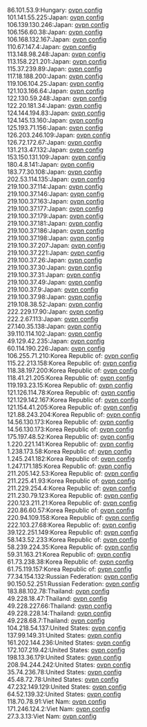 86.101.53.9:Hungary: [ovpn config](vpn/86_101_53_9.ovpn)  
101.141.55.225:Japan: [ovpn config](vpn/101_141_55_225.ovpn)  
106.139.130.246:Japan: [ovpn config](vpn/106_139_130_246.ovpn)  
106.156.60.38:Japan: [ovpn config](vpn/106_156_60_38.ovpn)  
106.168.132.167:Japan: [ovpn config](vpn/106_168_132_167.ovpn)  
110.67.147.4:Japan: [ovpn config](vpn/110_67_147_4.ovpn)  
113.148.98.248:Japan: [ovpn config](vpn/113_148_98_248.ovpn)  
113.158.221.201:Japan: [ovpn config](vpn/113_158_221_201.ovpn)  
115.37.239.89:Japan: [ovpn config](vpn/115_37_239_89.ovpn)  
117.18.188.200:Japan: [ovpn config](vpn/117_18_188_200.ovpn)  
119.106.104.25:Japan: [ovpn config](vpn/119_106_104_25.ovpn)  
121.103.166.64:Japan: [ovpn config](vpn/121_103_166_64.ovpn)  
122.130.59.248:Japan: [ovpn config](vpn/122_130_59_248.ovpn)  
122.20.181.34:Japan: [ovpn config](vpn/122_20_181_34.ovpn)  
124.144.194.83:Japan: [ovpn config](vpn/124_144_194_83.ovpn)  
124.145.13.160:Japan: [ovpn config](vpn/124_145_13_160.ovpn)  
125.193.71.156:Japan: [ovpn config](vpn/125_193_71_156.ovpn)  
126.203.246.109:Japan: [ovpn config](vpn/126_203_246_109.ovpn)  
126.72.172.67:Japan: [ovpn config](vpn/126_72_172_67.ovpn)  
131.213.47.132:Japan: [ovpn config](vpn/131_213_47_132.ovpn)  
153.150.131.109:Japan: [ovpn config](vpn/153_150_131_109.ovpn)  
180.4.8.141:Japan: [ovpn config](vpn/180_4_8_141.ovpn)  
183.77.30.108:Japan: [ovpn config](vpn/183_77_30_108.ovpn)  
202.53.114.135:Japan: [ovpn config](vpn/202_53_114_135.ovpn)  
219.100.37.114:Japan: [ovpn config](vpn/219_100_37_114.ovpn)  
219.100.37.146:Japan: [ovpn config](vpn/219_100_37_146.ovpn)  
219.100.37.163:Japan: [ovpn config](vpn/219_100_37_163.ovpn)  
219.100.37.177:Japan: [ovpn config](vpn/219_100_37_177.ovpn)  
219.100.37.179:Japan: [ovpn config](vpn/219_100_37_179.ovpn)  
219.100.37.181:Japan: [ovpn config](vpn/219_100_37_181.ovpn)  
219.100.37.186:Japan: [ovpn config](vpn/219_100_37_186.ovpn)  
219.100.37.198:Japan: [ovpn config](vpn/219_100_37_198.ovpn)  
219.100.37.207:Japan: [ovpn config](vpn/219_100_37_207.ovpn)  
219.100.37.221:Japan: [ovpn config](vpn/219_100_37_221.ovpn)  
219.100.37.26:Japan: [ovpn config](vpn/219_100_37_26.ovpn)  
219.100.37.30:Japan: [ovpn config](vpn/219_100_37_30.ovpn)  
219.100.37.31:Japan: [ovpn config](vpn/219_100_37_31.ovpn)  
219.100.37.49:Japan: [ovpn config](vpn/219_100_37_49.ovpn)  
219.100.37.9:Japan: [ovpn config](vpn/219_100_37_9.ovpn)  
219.100.37.98:Japan: [ovpn config](vpn/219_100_37_98.ovpn)  
219.108.38.52:Japan: [ovpn config](vpn/219_108_38_52.ovpn)  
222.229.17.90:Japan: [ovpn config](vpn/222_229_17_90.ovpn)  
222.2.67.113:Japan: [ovpn config](vpn/222_2_67_113.ovpn)  
27.140.35.138:Japan: [ovpn config](vpn/27_140_35_138.ovpn)  
39.110.114.102:Japan: [ovpn config](vpn/39_110_114_102.ovpn)  
49.129.42.235:Japan: [ovpn config](vpn/49_129_42_235.ovpn)  
60.114.190.226:Japan: [ovpn config](vpn/60_114_190_226.ovpn)  
106.255.71.210:Korea Republic of: [ovpn config](vpn/106_255_71_210.ovpn)  
115.22.213.158:Korea Republic of: [ovpn config](vpn/115_22_213_158.ovpn)  
118.38.197.200:Korea Republic of: [ovpn config](vpn/118_38_197_200.ovpn)  
118.41.21.205:Korea Republic of: [ovpn config](vpn/118_41_21_205.ovpn)  
119.193.23.15:Korea Republic of: [ovpn config](vpn/119_193_23_15.ovpn)  
121.126.114.78:Korea Republic of: [ovpn config](vpn/121_126_114_78.ovpn)  
121.129.142.167:Korea Republic of: [ovpn config](vpn/121_129_142_167.ovpn)  
121.154.41.205:Korea Republic of: [ovpn config](vpn/121_154_41_205.ovpn)  
121.88.243.204:Korea Republic of: [ovpn config](vpn/121_88_243_204.ovpn)  
14.56.130.173:Korea Republic of: [ovpn config](vpn/14_56_130_173.ovpn)  
14.56.130.173:Korea Republic of: [ovpn config](vpn/14_56_130_173.ovpn)  
175.197.48.52:Korea Republic of: [ovpn config](vpn/175_197_48_52.ovpn)  
1.220.221.141:Korea Republic of: [ovpn config](vpn/1_220_221_141.ovpn)  
1.238.173.58:Korea Republic of: [ovpn config](vpn/1_238_173_58.ovpn)  
1.245.241.182:Korea Republic of: [ovpn config](vpn/1_245_241_182.ovpn)  
1.247.171.185:Korea Republic of: [ovpn config](vpn/1_247_171_185.ovpn)  
211.205.142.53:Korea Republic of: [ovpn config](vpn/211_205_142_53.ovpn)  
211.225.41.93:Korea Republic of: [ovpn config](vpn/211_225_41_93.ovpn)  
211.229.254.4:Korea Republic of: [ovpn config](vpn/211_229_254_4.ovpn)  
211.230.79.123:Korea Republic of: [ovpn config](vpn/211_230_79_123.ovpn)  
220.123.211.21:Korea Republic of: [ovpn config](vpn/220_123_211_21.ovpn)  
220.86.60.57:Korea Republic of: [ovpn config](vpn/220_86_60_57.ovpn)  
220.94.109.158:Korea Republic of: [ovpn config](vpn/220_94_109_158.ovpn)  
222.103.27.68:Korea Republic of: [ovpn config](vpn/222_103_27_68.ovpn)  
39.122.251.149:Korea Republic of: [ovpn config](vpn/39_122_251_149.ovpn)  
58.143.52.233:Korea Republic of: [ovpn config](vpn/58_143_52_233.ovpn)  
58.239.224.35:Korea Republic of: [ovpn config](vpn/58_239_224_35.ovpn)  
59.31.163.21:Korea Republic of: [ovpn config](vpn/59_31_163_21.ovpn)  
61.73.238.38:Korea Republic of: [ovpn config](vpn/61_73_238_38.ovpn)  
61.75.119.157:Korea Republic of: [ovpn config](vpn/61_75_119_157.ovpn)  
77.34.154.132:Russian Federation: [ovpn config](vpn/77_34_154_132.ovpn)  
90.150.52.251:Russian Federation: [ovpn config](vpn/90_150_52_251.ovpn)  
183.88.102.78:Thailand: [ovpn config](vpn/183_88_102_78.ovpn)  
49.228.18.47:Thailand: [ovpn config](vpn/49_228_18_47.ovpn)  
49.228.227.66:Thailand: [ovpn config](vpn/49_228_227_66.ovpn)  
49.228.228.14:Thailand: [ovpn config](vpn/49_228_228_14.ovpn)  
49.228.68.7:Thailand: [ovpn config](vpn/49_228_68_7.ovpn)  
104.218.54.137:United States: [ovpn config](vpn/104_218_54_137.ovpn)  
137.99.149.31:United States: [ovpn config](vpn/137_99_149_31.ovpn)  
161.202.144.236:United States: [ovpn config](vpn/161_202_144_236.ovpn)  
172.107.219.42:United States: [ovpn config](vpn/172_107_219_42.ovpn)  
198.13.36.179:United States: [ovpn config](vpn/198_13_36_179.ovpn)  
208.94.244.242:United States: [ovpn config](vpn/208_94_244_242.ovpn)  
35.74.236.78:United States: [ovpn config](vpn/35_74_236_78.ovpn)  
45.48.72.78:United States: [ovpn config](vpn/45_48_72_78.ovpn)  
47.232.149.129:United States: [ovpn config](vpn/47_232_149_129.ovpn)  
64.52.139.32:United States: [ovpn config](vpn/64_52_139_32.ovpn)  
118.70.78.91:Viet Nam: [ovpn config](vpn/118_70_78_91.ovpn)  
171.246.124.2:Viet Nam: [ovpn config](vpn/171_246_124_2.ovpn)  
27.3.3.13:Viet Nam: [ovpn config](vpn/27_3_3_13.ovpn)  

